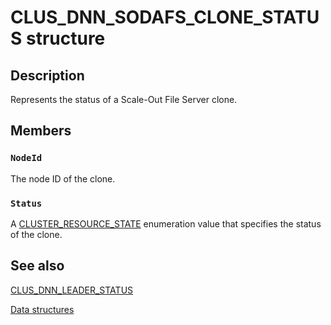 # CLUS_DNN_SODAFS_CLONE_STATUS structure

## Description

Represents the status of a Scale-Out File Server clone.

## Members

### `NodeId`

The node ID of the clone.

### `Status`

A [CLUSTER_RESOURCE_STATE](https://learn.microsoft.com/previous-versions/windows/desktop/api/clusapi/ne-clusapi-cluster_resource_state) enumeration value that specifies the status of the clone.

## See also

[CLUS_DNN_LEADER_STATUS](https://learn.microsoft.com/previous-versions/windows/desktop/api/clusapi/ns-clusapi-clus_dnn_leader_status)

[Data structures](https://learn.microsoft.com/previous-versions/windows/desktop/mscs/data-structures)